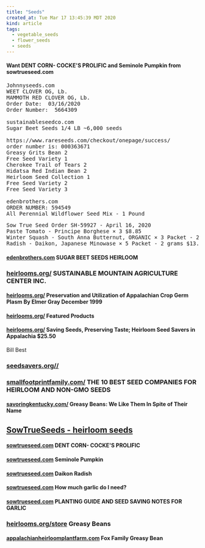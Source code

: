 ```yaml
---
title: "Seeds"
created_at: Tue Mar 17 13:45:39 MDT 2020
kind: article
tags:
  - vegetable_seeds
  - flower_seeds
  - seeds
---
```


<h4>Want DENT CORN- COCKE'S PROLIFIC and Seminole Pumpkin from sowtrueseed.com</h4>

<pre>
Johnnyseeds.com
WEET CLOVER OG, Lb.
MAMMOTH RED CLOVER OG, Lb.
Order Date:  03/16/2020
Order Number:  5664309

sustainableseedco.com
Sugar Beet Seeds 1/4 LB ~6,000 seeds

https://www.rareseeds.com/checkout/onepage/success/
order number is: 000363671
Greasy Grits Bean 2
Free Seed Variety 1
Cherokee Trail of Tears 2
Hidatsa Red Indian Bean 2
Heirloom Seed Collection 1
Free Seed Variety 2
Free Seed Variety 3

edenbrothers.com
ORDER NUMBER: 594549
All Perennial Wildflower Seed Mix - 1 Pound 
</pre>

<pre>
Sow True Seed Order SH-59927 - April 16, 2020
Paste Tomato - Principe Borghese × 3 $8.85
Winter Squash - South Anna Butternut, ORGANIC × 3 Packet - 2 grams $10.50
Radish - Daikon, Japanese Minowase × 5 Packet - 2 grams $13.75
</pre>

<h4>
  <a href="https://www.edenbrothers.com/store/sugar-beet-seeds.html" target="_blank">edenbrothers.com</a>
  SUGAR BEET SEEDS HEIRLOOM

</h4>

<h3>
  <a href="https://www.heirlooms.org/" target="_blank">heirlooms.org/</a>
  SUSTAINABLE MOUNTAIN AGRICULTURE CENTER INC.
</h3>
<h4>
  <a href="https://www.heirlooms.org/preservation-of-appalachian-crop-germ-plasm.html" target="_blank">heirlooms.org/</a>
  Preservation and Utilization of Appalachian Crop Germ Plasm By Elmer Gray December 1999
</h4>

<h4>
  <a href="https://www.heirlooms.org/store/c1/Featured_Products.html" target="_blank">heirlooms.org/</a>
  Featured Products
</h4>

<h4>
  <a href="https://www.heirlooms.org/store/p48/Saving_Seeds%2C_Preserving_Taste%3B_Heirloom_Seed_Savers_in_Appalachia.html" target="_blank">heirlooms.org/</a>
  Saving Seeds, Preserving Taste; Heirloom Seed Savers in Appalachia $25.50
</h4>
Bill Best

<h3>
  <a href="https://www.seedsavers.org/" target="_blank">seedsavers.org//</a>
</h3>

<h3>
  <a href="https://www.smallfootprintfamily.com/the-10-best-seed-companies-for-heirloom-seeds" target="_blank">smallfootprintfamily.com/</a>
  THE 10 BEST SEED COMPANIES FOR HEIRLOOM AND NON-GMO SEEDS
</h3>

<h4>
  <a href="https://www.savoringkentucky.com/news/116greasybeans-b" target="_blank">savoringkentucky.com/</a>
  Greasy Beans: We Like Them In Spite of Their Name
</h4>

<h2>
  <a href="https://sowtrueseed.com/collections/heirloom-seeds" target="_blank">SowTrueSeeds - heirloom seeds</a>
</h2>

<h4>
  <a href="https://sowtrueseed.com/collections/heirloom-seeds/products/cockes-prolific-dent-corn" target="_blank">sowtrueseed.com</a>
  DENT CORN- COCKE'S PROLIFIC
</h4>

<h4>
  <a href="https://sowtrueseed.com/products/winter-squash-seminole-pumpkin" target="_blank">sowtrueseed.com</a>
  Seminole Pumpkin
</h4>

<h4>
  <a href="https://sowtrueseed.com/collections/heirloom-seeds/products/radish-daikon-japanese-minowase" target="_blank">sowtrueseed.com</a>
  Daikon Radish
</h4>

<h4>
  <a href="https://sowtrueseed.com/blogs/gardening/how-much-seed-garlic-do-i-need?_pos=34&_sid=dc0c3f668&_ss=r" target="_blank">sowtrueseed.com</a>
  How much garlic do I need?
</h4>

<h4>
  <a href="https://sowtrueseed.com/pages/planting-guide-and-seed-saving-notes-for-garlic?_pos=38&_sid=a7339e19c&_ss=r" target="_blank">sowtrueseed.com</a>
PLANTING GUIDE AND SEED SAVING NOTES FOR GARLIC
</h4>

<h3>
  <a href="https://www.heirlooms.org/store/c15/Greasy_Beans.html" target="_blank">heirlooms.org/store</a>
  Greasy Beans
</h3>

<h4>
  <a href="https://www.appalachianheirloomplantfarm.com/store/p74/Fox_Family_Greasy_Bean.html" target="_blank">appalachianheirloomplantfarm.com</a>
  Fox Family Greasy Bean
</h4>

<!--
html boilerplate fragments
<a href="" target="_blank"></a>
<a name=""></a>
<img src="" width="400px">
<ul>
  <li></li>
  <li><a href="" target="_blank"></a></li>
</ul>
<pre>
</pre>
<p style="margin-bottom: 2em;"></p>
<hr style="border: 0; height: 3px; background: #333; background-image: linear-gradient(to right, #ccc, #333, #ccc);">
<pre><code>
</code></pre>
<math xmlns='http://www.w3.org/1998/Math/MathML' display='block'>
</math>
:-->
